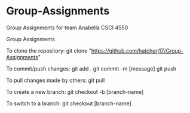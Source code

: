 # Group-Assignments
 Group Assignments for team Anabella CSCI 4550

Group Assignments

To clone the repository:
git clone "https://github.com/hatcherj17/Group-Assignments"

To commit/push changes:
git add .
git commit -m [message]
git push

To pull changes made by others:
git pull

To create a new branch:
git checkout -b [branch-name]

To switch to a branch:
git checkout [branch-name]